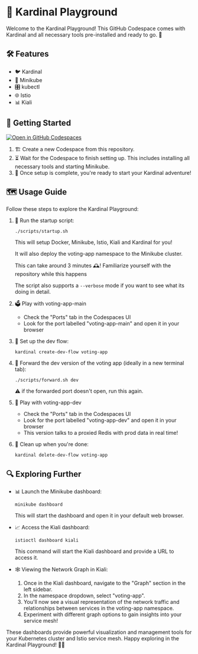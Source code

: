 # 🎡 Kardinal Playground

Welcome to the Kardinal Playground! This GitHub Codespace comes with Kardinal and all necessary tools pre-installed and ready to go. 🚀

## 🛠 Features

- 🐦 Kardinal
- 🚙 Minikube
- 🎛 kubectl
- 🌐 Istio
- 📊 Kiali

## 🚀 Getting Started

[![Open in GitHub Codespaces](https://github.com/codespaces/badge.svg)](https://github.com/codespaces/new?hide_repo_select=true&ref=main&repo=818205437&skip_quickstart=true&machine=standardLinux32gb&devcontainer_path=.devcontainer%2Fdevcontainer.json)

1. 🏗 Create a new Codespace from this repository.
2. ⏳ Wait for the Codespace to finish setting up. This includes installing all necessary tools and starting Minikube.
3. 🎉 Once setup is complete, you're ready to start your Kardinal adventure!

## 🗺 Usage Guide

Follow these steps to explore the Kardinal Playground:

1. 🏁 Run the startup script:
   ```
   ./scripts/startup.sh
   ```
   This will setup Docker, Minikube, Istio, Kiali and Kardinal for you!

   It will also deploy the voting-app namespace to the Minikube cluster.

   This can take around 3 minutes 🕰️! Familiarize yourself with the repository while this happens

   The script also supports a `--verbose` mode if  you want to see what its doing in detail.

1. 🗳 Play with voting-app-main
   - Check the "Ports" tab in the Codespaces UI
   - Look for the port labelled "voting-app-main" and open it in your browser

1. 🔧 Set up the dev flow:
   ```
   kardinal create-dev-flow voting-app
   ```

1. 🚀 Forward the dev version of the voting app (ideally in a new terminal tab):
   ```
   ./scripts/forward.sh dev
   ```
   ⚠️ if the forwarded port doesn't open, run this again.

1. 🧪 Play with voting-app-dev
   - Check the "Ports" tab in the Codespaces UI
   - Look for the port labelled "voting-app-dev" and open it in your browser
   - This version talks to a proxied Redis with prod data in real time!

1. 🧹 Clean up when you're done:
   ```
   kardinal delete-dev-flow voting-app
   ```

## 🔍 Exploring Further

- 📊 Launch the Minikube dashboard:
  ```
  minikube dashboard
  ```
  This will start the dashboard and open it in your default web browser.

- 📈 Access the Kiali dashboard:
  ```
  istioctl dashboard kiali
  ```
  This command will start the Kiali dashboard and provide a URL to access it.

- 🕸 Viewing the Network Graph in Kiali:
  1. Once in the Kiali dashboard, navigate to the "Graph" section in the left sidebar.
  2. In the namespace dropdown, select "voting-app".
  3. You'll now see a visual representation of the network traffic and relationships between services in the voting-app namespace.
  4. Experiment with different graph options to gain insights into your service mesh!

These dashboards provide powerful visualization and management tools for your Kubernetes cluster and Istio service mesh. Happy exploring in the Kardinal Playground! 🎉🚀